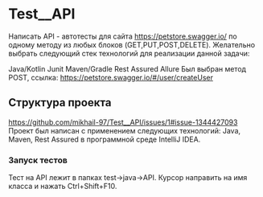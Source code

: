 # Test__API
Написать API - автотесты для сайта https://petstore.swagger.io/ по одному методу из любых блоков (GET,PUT,POST,DELETE). Желательно выбрать следующий стек технологий для реализации данной задачи: 
 
Java/Kotlin 
Junit 
Maven/Gradle 
Rest Assured 
Allure 
Был выбран метод POST, ссылка: https://petstore.swagger.io/#/user/createUser 
 
## Структура проекта  
 https://github.com/mikhail-97/Test__API/issues/1#issue-1344427093
Проект был написан с применением следующих технологий: Java, Maven, Rest Assured в программной среде IntelliJ IDEA. 
 
### Запуск тестов 
Тест на API лежит в папках test->java->API. Курсор направить на имя класса и нажать Ctrl+Shift+F10.
